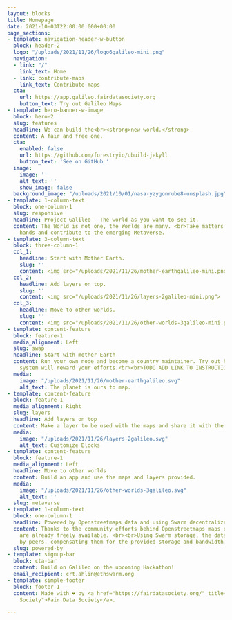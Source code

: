 ```yaml
---
layout: blocks
title: Homepage
date: 2021-10-03T22:00:00.000+00:00
page_sections:
- template: navigation-header-w-button
  block: header-2
  logo: "/uploads/2021/11/26/logo6galileo-mini.png"
  navigation:
  - link: "/"
    link_text: Home
  - link: contribute-maps
    link_text: Contribute maps
  cta:
    url: https://app.galileo.fairdatasociety.org
    button_text: Try out Galileo Maps
- template: hero-banner-w-image
  block: hero-2
  slug: features
  headline: We can build the<br><strong>new world.</strong>
  content: A fair and free one.
  cta:
    enabled: false
    url: https://github.com/forestryio/ubuild-jekyll
    button_text: 'See on GitHub '
  image:
    image: ''
    alt_text: ''
    show_image: false
  background_image: "/uploads/2021/10/01/nasa-yzygonrube8-unsplash.jpg"
- template: 1-column-text
  block: one-column-1
  slug: responsive
  headline: Project Galileo - The world as you want to see it.
  content: The World is not one, the Worlds are many. <br>Take matters into your own
    hands and contribute to the emerging Metaverse.
- template: 3-column-text
  block: three-column-1
  col_1:
    headline: Start with Mother Earth.
    slug: ''
    content: <img src="/uploads/2021/11/26/mother-earthgalileo-mini.png">
  col_2:
    headline: Add layers on top.
    slug: ''
    content: <img src="/uploads/2021/11/26/layers-2galileo-mini.png">
  col_3:
    headline: Move to other worlds.
    slug: ''
    content: <img src="/uploads/2021/11/26/other-worlds-3galileo-mini.png">
- template: content-feature
  block: feature-1
  media_alignment: Left
  slug: swap
  headline: Start with mother Earth
  content: Run your own node and become a country maintainer. Try out how the incentive
    system will reward your efforts.<br><br>TODO ADD LINK TO INSTRUCTIONS
  media:
    image: "/uploads/2021/11/26/mother-earthgalileo.svg"
    alt_text: The planet is ours to map.
- template: content-feature
  block: feature-1
  media_alignment: Right
  slug: layers
  headline: Add layers on top
  content: Make a layer to be used with the maps and share it with the community.
  media:
    image: "/uploads/2021/11/26/layers-2galileo.svg"
    alt_text: Customize Blocks
- template: content-feature
  block: feature-1
  media_alignment: Left
  headline: Move to other worlds
  content: Build an app and use the maps and layers provided.
  media:
    image: "/uploads/2021/11/26/other-worlds-3galileo.svg"
    alt_text: ''
  slug: metaverse
- template: 1-column-text
  block: one-column-1
  headline: Powered by Openstreetmaps data and using Swarm decentralized storage.
  content: Thanks to the community efforts behind Openstreetmaps maps of the world
    are already freely available. <br><br>Using Swarm storage, the data can be hosted
    by peers, compensating them for the provided storage and bandwidth.
  slug: powered-by
- template: signup-bar
  block: cta-bar
  content: Build on Galileo on the upcoming Hackathon!
  email_recipient: crt.ahlin@ethswarm.org
- template: simple-footer
  block: footer-1
  content: Made with ❤︎ by <a href="https://fairdatasociety.org/" title="Fair Data
    Society">Fair Data Society</a>.

---
```

